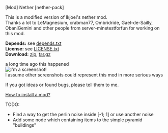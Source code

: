 [Mod] Nether [nether-pack]

This is a modified version of lkjoel's nether mod.<br/>
Thanks a lot to LeMagnesium, crabman77, Ombridride, Gael-de-Sailly, ObaniGemini and other people from server-minetestforfun for working on this mod.

**Depends:** see [depends.txt](https://raw.githubusercontent.com/HybridDog/nether-pack/master/depends.txt)<br/>
**License:** see [LICENSE.txt](https://raw.githubusercontent.com/HybridDog/nether-pack/master/LICENSE.txt)<br/>
**Download:** [zip](https://github.com/HybridDog/nether-pack/archive/master.zip), [tar.gz](https://github.com/HybridDog/nether-pack/archive/master.tar.gz)

a long time ago this happened<br/>
![I'm a screenshot!](http://i.imgur.com/pMZYqt9.png)<br/>
I assume other screenshots could represent this mod in more serious ways

If you got ideas or found bugs, please tell them to me.

[How to install a mod?](http://wiki.minetest.net/Installing_Mods)


TODO:
* Find a way to get the perlin noise inside [-1; 1] or use another noise
* Add some node which containing items to the simple pyramid "buildings"
